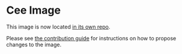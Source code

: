 # Cee Image

This image is now located [in its own repo](https://github.com/berkeley-dsep-infra/cee-user-image).

Please see [the contribution guide](https://github.com/berkeley-dsep-infra/cee-user-image/blob/main/CONTRIBUTING.md) for instructions on how to propose changes to the image.
